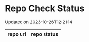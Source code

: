 # Repo Check Status

Updated on 2023-10-26T12:21:14

| repo url | repo status |
| -------- | -------- | 
